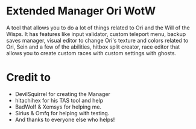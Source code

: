 # Extended Manager Ori WotW

A tool that allows you to do a lot of things related to Ori and the Will of the Wisps. It has features like input validator, custom teleport menu, backup saves manager, visual editor to change Ori's texture and colors related to Ori, Sein and a few of the abilities, hitbox split creator, race editor that allows you to create custom races with custom settings with ghosts.

# Credit to 
- DevilSquirrel for creating the Manager
- hitachihex for his TAS tool and help
- BadWolf & Xemsys for helping me.
- Sirius & Omfq for helping with testing.
- And thanks to everyone else who helps!
